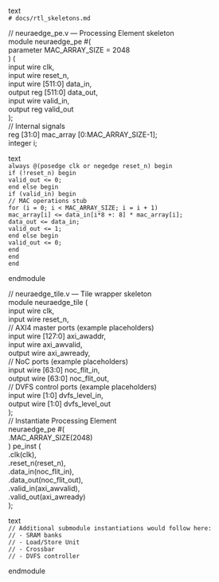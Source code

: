 text  
`# docs/rtl_skeletons.md`

// neuraedge\_pe.v — Processing Element skeleton  
 module neuraedge\_pe \#(  
 parameter MAC\_ARRAY\_SIZE \= 2048  
 ) (  
 input wire clk,  
 input wire reset\_n,  
 input wire \[511:0\] data\_in,  
 output reg \[511:0\] data\_out,  
 input wire valid\_in,  
 output reg valid\_out  
 );  
 // Internal signals  
 reg \[31:0\] mac\_array \[0:MAC\_ARRAY\_SIZE-1\];  
 integer i;

text  
`always @(posedge clk or negedge reset_n) begin`  
    `if (!reset_n) begin`  
        `valid_out <= 0;`  
    `end else begin`  
        `if (valid_in) begin`  
            `// MAC operations stub`  
            `for (i = 0; i < MAC_ARRAY_SIZE; i = i + 1)`  
                `mac_array[i] <= data_in[i*8 +: 8] * mac_array[i];`  
            `data_out <= data_in;`  
            `valid_out <= 1;`  
        `end else begin`  
            `valid_out <= 0;`  
        `end`  
    `end`  
`end`

endmodule

// neuraedge\_tile.v — Tile wrapper skeleton  
 module neuraedge\_tile (  
 input wire clk,  
 input wire reset\_n,  
 // AXI4 master ports (example placeholders)  
 input wire \[127:0\] axi\_awaddr,  
 input wire axi\_awvalid,  
 output wire axi\_awready,  
 // NoC ports (example placeholders)  
 input wire \[63:0\] noc\_flit\_in,  
 output wire \[63:0\] noc\_flit\_out,  
 // DVFS control ports (example placeholders)  
 input wire \[1:0\] dvfs\_level\_in,  
 output wire \[1:0\] dvfs\_level\_out  
 );  
 // Instantiate Processing Element  
 neuraedge\_pe \#(  
 .MAC\_ARRAY\_SIZE(2048)  
 ) pe\_inst (  
 .clk(clk),  
 .reset\_n(reset\_n),  
 .data\_in(noc\_flit\_in),  
 .data\_out(noc\_flit\_out),  
 .valid\_in(axi\_awvalid),  
 .valid\_out(axi\_awready)  
 );

text  
`// Additional submodule instantiations would follow here:`  
`// - SRAM banks`  
`// - Load/Store Unit`  
`// - Crossbar`  
`// - DVFS controller`

endmodule

